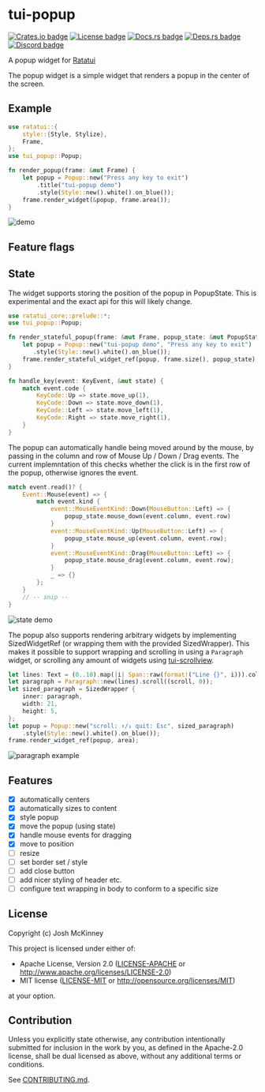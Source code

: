 # tui-popup

[![Crates.io badge]][tui-popup crate]
[![License badge]](./LICENSE)
[![Docs.rs badge]][tui-popup docs]
[![Deps.rs badge]][Deps.rs Dependency status]
[![Discord badge]][Ratatui Discord]
<!-- [![Codecov.io badge]][Code Coverage status] -->

<!-- cargo-rdme start -->

A popup widget for [Ratatui](https://ratatui.rs)

The popup widget is a simple widget that renders a popup in the center of the screen.

## Example

```rust
use ratatui::{
    style::{Style, Stylize},
    Frame,
};
use tui_popup::Popup;

fn render_popup(frame: &mut Frame) {
    let popup = Popup::new("Press any key to exit")
        .title("tui-popup demo")
        .style(Style::new().white().on_blue());
    frame.render_widget(&popup, frame.area());
}
```

![demo](https://vhs.charm.sh/vhs-q5Kz0QP3zmrBlQ6dofjMh.gif)

## Feature flags

<!-- cargo-rdme end -->

## State

The widget supports storing the position of the popup in PopupState. This is experimental and the
exact api for this will likely change.

```rust
use ratatui_core::prelude::*;
use tui_popup::Popup;

fn render_stateful_popup(frame: &mut Frame, popup_state: &mut PopupState) {
    let popup = Popup::new("tui-popup demo", "Press any key to exit")
       .style(Style::new().white().on_blue());
    frame.render_stateful_widget_ref(popup, frame.size(), popup_state);
}

fn handle_key(event: KeyEvent, &mut state) {
    match event.code {
        KeyCode::Up => state.move_up(1),
        KeyCode::Down => state.move_down(1),
        KeyCode::Left => state.move_left(1),
        KeyCode::Right => state.move_right(1),
    }
}
```

The popup can automatically handle being moved around by the mouse, by passing in the column and
row of Mouse Up / Down / Drag events. The current implemntation of this checks whether the click is
in the first row of the popup, otherwise ignores the event.

```rust
match event.read()? {
    Event::Mouse(event) => {
        match event.kind {
            event::MouseEventKind::Down(MouseButton::Left) => {
                popup_state.mouse_down(event.column, event.row)
            }
            event::MouseEventKind::Up(MouseButton::Left) => {
                popup_state.mouse_up(event.column, event.row);
            }
            event::MouseEventKind::Drag(MouseButton::Left) => {
                popup_state.mouse_drag(event.column, event.row);
            }
            _ => {}
        };
    }
    // -- snip --
}
```

![state demo](https://vhs.charm.sh/vhs-73faTQbCkAHOv7dt0MQJAd.gif)

The popup also supports rendering arbitrary widgets by implementing SizedWidgetRef (or wrapping them
with the provided SizedWrapper). This makes it possible to support wrapping and scrolling in using a
`Paragraph` widget, or scrolling any amount of widgets using
[tui-scrollview](https://crates.io/crates/tui-scrollview).

```rust
let lines: Text = (0..10).map(|i| Span::raw(format!("Line {}", i))).collect();
let paragraph = Paragraph::new(lines).scroll((scroll, 0));
let sized_paragraph = SizedWrapper {
    inner: paragraph,
    width: 21,
    height: 5,
};
let popup = Popup::new("scroll: ↑/↓ quit: Esc", sized_paragraph)
    .style(Style::new().white().on_blue());
frame.render_widget_ref(popup, area);
```

![paragraph example](https://vhs.charm.sh/vhs-A3mwcn9IngIc0hpl2AsXM.gif)

## Features

- [x] automatically centers
- [x] automatically sizes to content
- [x] style popup
- [x] move the popup (using state)
- [x] handle mouse events for dragging
- [x] move to position
- [ ] resize
- [ ] set border set / style
- [ ] add close button
- [ ] add nicer styling of header etc.
- [ ] configure text wrapping in body to conform to a specific size

## License

Copyright (c) Josh McKinney

This project is licensed under either of:

- Apache License, Version 2.0 ([LICENSE-APACHE] or <http://www.apache.org/licenses/LICENSE-2.0>)
- MIT license ([LICENSE-MIT] or <http://opensource.org/licenses/MIT>)

at your option.

[LICENSE-APACHE]: /LICENSE-APACHE
[LICENSE-MIT]: /LICENSE-MIT

## Contribution

Unless you explicitly state otherwise, any contribution intentionally submitted for inclusion in the
work by you, as defined in the Apache-2.0 license, shall be dual licensed as above, without any
additional terms or conditions.

See [CONTRIBUTING.md](/CONTRIBUTING.md).

[Crates.io badge]: https://img.shields.io/crates/v/tui-popup?logo=rust&style=for-the-badge
[tui-popup crate]: https://crates.io/crates/tui-popup
[License badge]: https://img.shields.io/crates/l/tui-popup?style=for-the-badge
[Docs.rs badge]: https://img.shields.io/docsrs/tui-popup?logo=rust&style=for-the-badge
[Deps.rs badge]: https://deps.rs/repo/github/joshka/tui-popup/status.svg?style=for-the-badge
[Discord badge]: https://img.shields.io/discord/1070692720437383208?label=ratatui+discord&logo=discord&style=for-the-badge
[tui-popup docs]: https://docs.rs/crate/tui-popup/
[Deps.rs Dependency status]: https://deps.rs/repo/github/joshka/tui-popup
[Ratatui Discord]: https://discord.gg/pMCEU9hNEj
